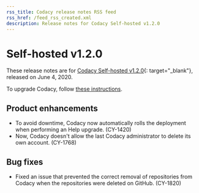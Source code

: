 ```yaml
---
rss_title: Codacy release notes RSS feed
rss_href: /feed_rss_created.xml
description: Release notes for Codacy Self-hosted v1.2.0
---
```


# Self-hosted v1.2.0

These release notes are for [Codacy Self-hosted v1.2.0](https://github.com/codacy/chart/releases/tag/1.2.0){: target="_blank"}, released on June 4, 2020.

To upgrade Codacy, follow [these instructions](../../chart/maintenance/upgrade.md).

## Product enhancements

-   To avoid downtime, Codacy now automatically rolls the deployment when performing an Help upgrade. (CY-1420)
-   Now, Codacy doesn't allow the last Codacy administrator to delete its own account. (CY-1768)

## Bug fixes

-   Fixed an issue that prevented the correct removal of repositories from Codacy when the repositories were deleted on GitHub. (CY-1820)
